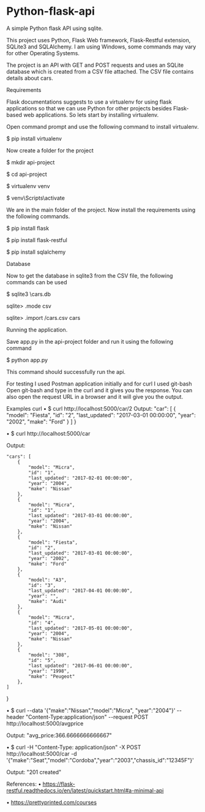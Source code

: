 # Python-flask-api
A simple Python flask API using sqlite.

This project uses Python, Flask Web framework, Flask-Restful extension, SQLite3 and SQLAlchemy.
I am using Windows, some commands may vary for other Operating Systems.

The project is an API with GET and POST requests and uses an SQLite database which is created from a CSV file attached.
The CSV file contains details about cars.

Requirements

Flask documentations suggests to use a virtualenv for using flask applications so that we can use Python for other projects besides Flask-based web applications. So lets start by installing virtualenv. 

Open command prompt and use the following command to install virtualenv.

$ pip install virtualenv

Now create a folder for the project

$ mkdir api-project

$ cd api-project

$ virtualenv venv

$ venv\Scripts\activate

We are in the main folder of the project. Now install the requirements using the following commands.

$ pip install flask

$ pip install flask-restful

$ pip install sqlalchemy

Database

Now to get the database in sqlite3 from the CSV file, the following commands can be used

$ sqlite3 <path>\cars.db
    
sqlite> .mode csv

sqlite> .import <path>/cars.csv cars
    
Running the application.

Save app.py in the api-project folder and run it using the following command

$ python app.py

This command should successfully run the api. 

For testing I used Postman application initially and for curl I used git-bash
Open git-bash and type in the curl and it gives you the response. You can also open the request URL in a browser and it will give you the output.

Examples curl
•	$ curl http://localhost:5000/car/2
Output:
    "car": [
        {
            "model": "Fiesta",
            "id": "2",
            "last_updated": "2017-03-01 00:00:00",
            "year": "2002",
            "make": "Ford"
        }
    ]
}

•	$ curl http://localhost:5000/car

Output: 

    "cars": [
        {
            "model": "Micra",
            "id": "1",
            "last_updated": "2017-02-01 00:00:00",
            "year": "2004",
            "make": "Nissan"
        },
        {
            "model": "Micra",
            "id": "1",
            "last_updated": "2017-03-01 00:00:00",
            "year": "2004",
            "make": "Nissan"
        },
        {
            "model": "Fiesta",
            "id": "2",
            "last_updated": "2017-03-01 00:00:00",
            "year": "2002",
            "make": "Ford"
        },
        {
            "model": "A3",
            "id": "3",
            "last_updated": "2017-04-01 00:00:00",
            "year": "",
            "make": "Audi"
        },
        {
            "model": "Micra",
            "id": "4",
            "last_updated": "2017-05-01 00:00:00",
            "year": "2004",
            "make": "Nissan"
        },
        {
            "model": "308",
            "id": "5",
            "last_updated": "2017-06-01 00:00:00",
            "year": "1998",
            "make": "Peugeot"
        },
    ]
}


•	$ curl --data '{"make":"Nissan","model":"Micra", "year":"2004"}' --header "Content-Type:application/json" --request POST http://localhost:5000/avgprice

Output:
"avg_price:366.6666666666667"

•	$ curl -H "Content-Type: application/json" -X POST http://localhost:5000/car -d '{"make":"Seat","model":"Cordoba","year":"2003","chassis_id":"12345F"}'

Output:
"201 created"



References:
•	https://flask-restful.readthedocs.io/en/latest/quickstart.html#a-minimal-api

•	https://prettyprinted.com/courses


